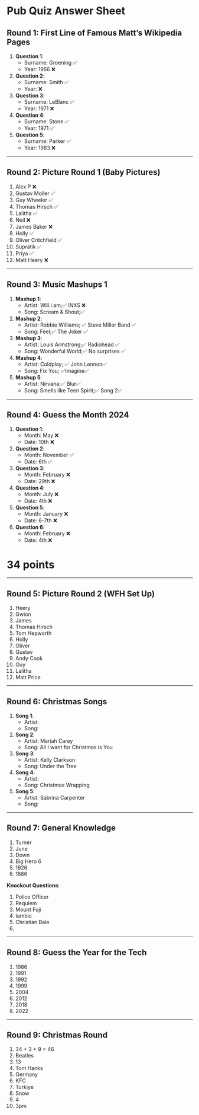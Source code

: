 # Pub Quiz Answer Sheet

## Round 1: First Line of Famous Matt’s Wikipedia Pages
1. **Question 1**:  
   - Surname:  Groening ✅
   - Year:  1956 ❌
2. **Question 2**:  
   - Surname:  Smith ✅
   - Year:  ❌
3. **Question 3**:  
   - Surname:  LeBlanc ✅
   - Year:  1971 ❌
4. **Question 4**:  
   - Surname:  Stone ✅
   - Year:  1971 ✅
5. **Question 5**:  
   - Surname:  Parker ✅
   - Year:  1983 ❌

---

## Round 2: Picture Round 1 (Baby Pictures)
1.  Alex P ❌
2.  Gustav Moller ✅
3.  Guy Wheeler ✅
4.  Thomas Hirsch ✅
5.  Lalitha ✅
6.  Neil ❌
7.  James Baker ❌
8.  Holly ✅
9.  Oliver Critchfield ✅
10. Supratik ✅
11. Priya ✅
12. Matt Heery ❌
---

## Round 3: Music Mashups 1
1. **Mashup 1**:  
   - Artist:  Will.i.am;✅ INXS ❌
   - Song: Scream & Shout;✅ 
2. **Mashup 2**:  
   - Artist:  Robbie Williams; ✅ Steve Miller Band ✅
   - Song:  Feel;✅ The Joker ✅
3. **Mashup 3**:  
   - Artist:  Louis Armstrong;✅ Radiohead ✅
   - Song:  Wonderful World;✅ No surprises ✅
4. **Mashup 4**:  
   - Artist:  Coldplay; ✅ John Lennon✅
   - Song:  Fix You; ✅Imagine✅
5. **Mashup 5**:  
   - Artist:  Nirvana;✅ Blur✅
   - Song:  Smells like Teen Spirit;✅ Song 2✅

---

## Round 4: Guess the Month 2024
1. **Question 1**:  
   - Month:  May ❌
   - Date:  10th ❌
2. **Question 2**:  
   - Month:  November ✅
   - Date:  6th ✅
3. **Question 3**:  
   - Month:  February ❌
   - Date:  29th ❌
4. **Question 4**:  
   - Month:  July ❌
   - Date:  4th ❌
5. **Question 5**:  
   - Month:  January ❌
   - Date:  6-7th ❌
6. **Question 6**:  
   - Month:  February ❌
   - Date:  4th ❌


# 34 points
---

## Round 5: Picture Round 2 (WFH Set Up)
1.  Heery
2.  Gwion
3.  James
4.  Thomas Hirsch
5.  Tom Hepworth
6.  Holly
7.  Oliver
8.  Gustav
9.  Andy Cook
10.  Guy
11. Lalitha
12. Matt Price

---

## Round 6: Christmas Songs
1. **Song 1**:  
   - Artist:  
   - Song:  
2. **Song 2**:  
   - Artist:  Mariah Carey
   - Song:  All I want for Christmas is You
3. **Song 3**:  
   - Artist:  Kelly Clarkson
   - Song:  Under the Tree
4. **Song 4**:  
   - Artist: 
   - Song:  Christmas Wrapping
5. **Song 5**:  
   - Artist: Sabrina Carpenter 
   - Song:  

---

## Round 7: General Knowledge
1.  Turner
2.  June
3.  Down
4.  Big Hero 6
5.  1926
6.  1666

**Knockout Questions**:  
1.  Police Officer
2.  Requiem
3.  Mount Fuji
4.  Iambic
5.  Christian Bale
6.  

---

## Round 8: Guess the Year for the Tech
1.  1986
2.  1991
3.  1992
4.  1999
5.  2004
6.  2012
7.  2018
8.  2022

---

## Round 9: Christmas Round
1.  34 + 3 + 9 = 46
2.  Beatles
3.  13
4.  Tom Hanks
5.  Germany
6.  KFC
7.  Turkiye
8.  Snow
9.  4
10.  3pm
